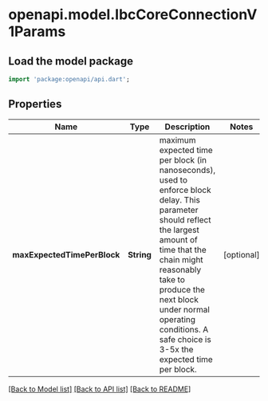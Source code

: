 # openapi.model.IbcCoreConnectionV1Params

## Load the model package
```dart
import 'package:openapi/api.dart';
```

## Properties
Name | Type | Description | Notes
------------ | ------------- | ------------- | -------------
**maxExpectedTimePerBlock** | **String** | maximum expected time per block (in nanoseconds), used to enforce block delay. This parameter should reflect the largest amount of time that the chain might reasonably take to produce the next block under normal operating conditions. A safe choice is 3-5x the expected time per block. | [optional] 

[[Back to Model list]](../README.md#documentation-for-models) [[Back to API list]](../README.md#documentation-for-api-endpoints) [[Back to README]](../README.md)


